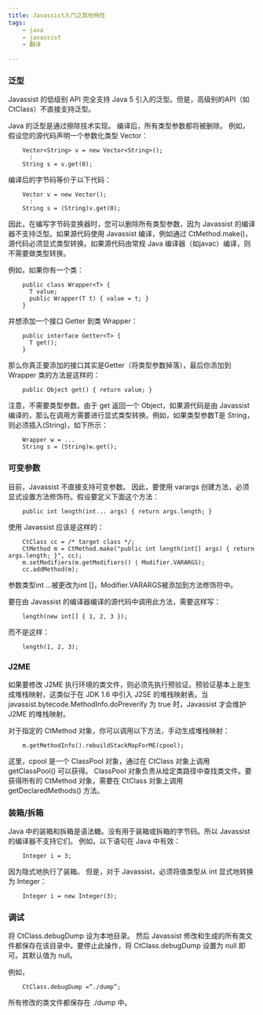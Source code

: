 ```yaml
---
title: Javassist入门之其他特性
tags:
	- java
	- javassist
	- 翻译
	
---
```


### 泛型

Javassist 的低级别 API 完全支持 Java 5 引入的泛型。但是，高级别的API（如CtClass）不直接支持泛型。

Java 的泛型是通过擦除技术实现。 编译后，所有类型参数都将被删除。 例如，假设您的源代码声明一个参数化类型 Vector<String>：

```
	Vector<String> v = new Vector<String>();
	  :
	String s = v.get(0);
```

编译后的字节码等价于以下代码：

```
	Vector v = new Vector();
	  :
	String s = (String)v.get(0);
```

因此，在编写字节码变换器时，您可以删除所有类型参数，因为 Javassist 的编译器不支持泛型。如果源代码使用 Javassist 编译，例如通过 CtMethod.make()，源代码必须显式类型转换。如果源代码由常规 Java 编译器（如javac）编译，则不需要做类型转换。

例如，如果你有一个类：

```
	public class Wrapper<T> {
	  T value;
	  public Wrapper(T t) { value = t; }
	}
```

并想添加一个接口 Getter<T> 到类 Wrapper<T>：

```
	public interface Getter<T> {
	  T get();
	}
```

那么你真正要添加的接口其实是Getter（将类型参数<T>掉落），最后你添加到 Wrapper 类的方法是这样的：

```
	public Object get() { return value; }
```

注意，不需要类型参数。由于 get 返回一个 Object，如果源代码是由 Javassist 编译的，那么在调用方需要进行显式类型转换。例如，如果类型参数T是 String，则必须插入(String)，如下所示：

```
	Wrapper w = ...
	String s = (String)w.get();
```

### 可变参数

目前，Javassist 不直接支持可变参数。 因此，要使用 varargs 创建方法，必须显式设置方法修饰符。假设要定义下面这个方法：

```
	public int length(int... args) { return args.length; }
```

使用 Javassist 应该是这样的：

```
	CtClass cc = /* target class */;
	CtMethod m = CtMethod.make("public int length(int[] args) { return args.length; }", cc);
	m.setModifiers(m.getModifiers() | Modifier.VARARGS);
	cc.addMethod(m);
```

参数类型int ...被更改为int []，Modifier.VARARGS被添加到方法修饰符中。

要在由 Javassist 的编译器编译的源代码中调用此方法，需要这样写：

```
	length(new int[] { 1, 2, 3 });
```

而不是这样：

```
	length(1, 2, 3);
```

### J2ME

如果要修改 J2ME 执行环境的类文件，则必须先执行预验证。预验证基本上是生成堆栈映射，这类似于在 JDK 1.6 中引入 J2SE 的堆栈映射表。当javassist.bytecode.MethodInfo.doPreverify 为 true 时，Javassist 才会维护 J2ME 的堆栈映射。

对于指定的 CtMethod 对象，你可以调用以下方法，手动生成堆栈映射：

```
	m.getMethodInfo().rebuildStackMapForME(cpool);
```

这里，cpool 是一个 ClassPool 对象，通过在 CtClass 对象上调用 getClassPool() 可以获得。 ClassPool 对象负责从给定类路径中查找类文件。要获得所有的 CtMethod 对象，需要在 CtClass 对象上调用 getDeclaredMethods() 方法。

### 装箱/拆箱

Java 中的装箱和拆箱是语法糖。没有用于装箱或拆箱的字节码。所以 Javassist 的编译器不支持它们。 例如，以下语句在 Java 中有效：

```
	Integer i = 3;
```

因为隐式地执行了装箱。 但是，对于 Javassist，必须将值类型从 int 显式地转换为 Integer：

```
	Integer i = new Integer(3);
```

### 调试

将 CtClass.debugDump 设为本地目录。 然后 Javassist 修改和生成的所有类文件都保存在该目录中。要停止此操作，将 CtClass.debugDump 设置为 null 即可。其默认值为 null。

例如，

```
	CtClass.debugDump =“./dump”;
```

所有修改的类文件都保存在 ./dump 中。